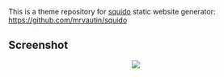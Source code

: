 This is a theme repository for [squido](https://squido.markmoffat.com) static website generator: https://github.com/mrvautin/squido

## Screenshot

<p align="center">
    <img src="https://raw.githubusercontent.com/mrvautin/squido-theme-sympl/main/source/content/images/screenshot.png">
</p>
